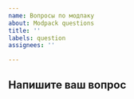 ```yaml
---
name: Вопросы по модпаку
about: Modpack questions
title: ''
labels: question
assignees: ''

---
```


**Напишите ваш вопрос**
-
